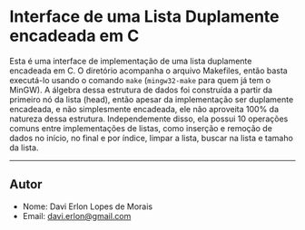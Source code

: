 # Interface de uma Lista Duplamente encadeada em C

  Esta é uma interface de implementação de uma lista duplamente encadeada em C. O diretório acompanha o arquivo Makefiles, então basta executá-lo usando o comando `make` \(`mingw32-make` para quem já tem o MinGW\).
A álgebra dessa estrutura de dados foi construída a partir da primeiro nó da lista \(head\), então apesar da implementação ser duplamente encadeada, e não simplesmente encadeada, ele não aproveita 100% da natureza
dessa estrutura. Independemente disso, ela possui 10 operações comuns entre implementações de listas, como inserção e remoção de dados no início, no final e por índice, limpar a lista, buscar na lista e tamaho da lista.  

***
## Autor
  - Nome: Davi Erlon Lopes de Morais
  - Email: davi.erlon@gmail.com

